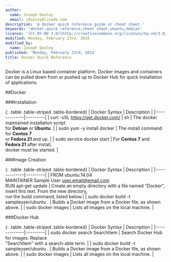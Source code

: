 ```yaml
---
author:
  name: Joseph Dooley
  email: jdooley@linode.com
description: 'A docker quick reference guide or cheat sheet.'
keywords: 'docker,quick reference,cheat sheet,ubuntu,debian'
license: '[CC BY-ND 3.0](http://creativecommons.org/licenses/by-nd/3.0/us/)'
modified: Monday, February 23rd, 2015
modified_by:
  name: Joseph Dooley
published: 'Monday, February 23rd, 2015'
title: Docker Quick Reference
---
```


Docker is a Linux based container platform. Docker images and containers can be pulled down from or pushed up to Docker Hub for quick installation of applications.

##Docker


###Installation

{: .table .table-striped .table-bordered} 
| Docker Syntax | Description | 
|:-------------|:---------| 
| curl -sSL https://get.docker.com/ \| sh    | The docker maintained installation script<br> for **Debian** or **Ubuntu**.   | 
| sudo yum -y install docker | The install command for **Centos 7**<br> or **Fedora 21** and up. | 
| sudo service docker start | For **Centos 7** and **Fedora 21** after install,<br> docker must be started.      |

###Image Creation

{: .table .table-striped .table-bordered} 
| Docker Syntax | Description | 
|:-------------|:---------| 
| FROM ubuntu:14.04 <br> MAINTAINER Sample User <user.email@email.com> <br> RUN apt-get update | Create an empty directory with a file named "Docker", <br> insert this text. From the new directory,<br> run the build command, listed below.|
| sudo docker build -t sampleuser/ubuntu . | Builds a Docker image from a Docker file, as shown above. |
| sudo docker images | Lists all images on the local machine. |

###Docker Hub

{: .table .table-striped .table-bordered} 
| Docker Syntax | Description | 
|:-------------|:---------| 
| sudo docker search SearchItem | Search Docker Hub for images. Replace <br>"SearchItem" with a search-able term. |
| sudo docker build -t sampleuser/ubuntu . | Builds a Docker image from a Docker file, as shown above. |
| sudo docker images | Lists all images on the local machine. |